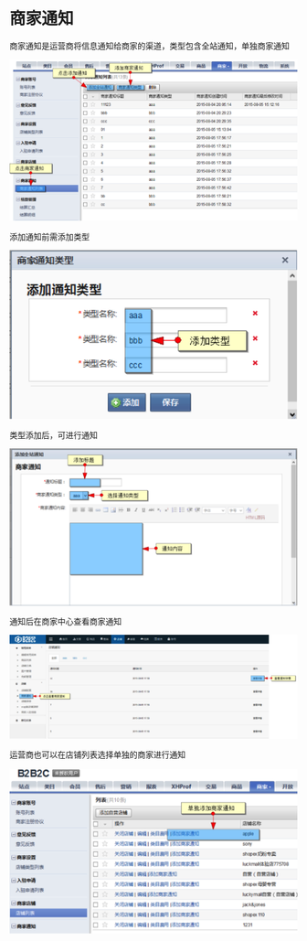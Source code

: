 # 商家通知

商家通知是运营商将信息通知给商家的渠道，类型包含全站通知，单独商家通知

![](images/101.png)
 
添加通知前需添加类型

![](images/102.png)

类型添加后，可进行通知

![](images/103.png)
 
通知后在商家中心查看商家通知

![](images/104.png)
 
运营商也可以在店铺列表选择单独的商家进行通知

![](images/105.png)
